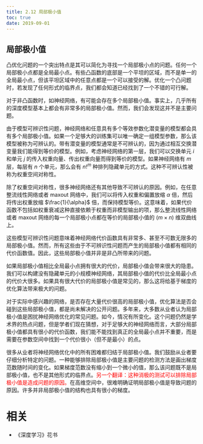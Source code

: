 ```yaml
---
title: 2.12 局部极小值
toc: true
date: 2019-09-01
---
```


## 局部极小值

凸优化问题的一个突出特点是其可以简化为寻找一个局部极小点的问题。任何一个局部极小点都是全局最小点。有些凸函数的底部是一个平坦的区域，而不是单一的全局最小点，但该平坦区域中的任意点都是一个可以接受的解。优化一个凸问题时，若发现了任何形式的临界点，我们都会知道已经找到了一个不错的可行解。


对于非凸函数时，如神经网络，有可能会存在多个局部极小值。事实上，几乎所有的深度模型基本上都会有非常多的局部极小值。然而，我们会发现这并不是主要问题。


由于模型可辨识性问题，神经网络和任意具有多个等效参数化潜变量的模型都会具有多个局部极小值。如果一个足够大的训练集可以唯一确定一组模型参数，那么该模型被称为可辨认的。带有潜变量的模型通常是不可辨认的，因为通过相互交换潜变量我们能得到等价的模型。例如，考虑神经网络的第一层，我们可以交换单元 $i$ 和单元 $j$ 的传入权重向量、传出权重向量而得到等价的模型。如果神经网络有 $m$ 层，每层有 $n$ 个单元，那么会有 $n!^m$ 种排列隐藏单元的方式。这种不可辨认性被称为权重空间对称性。


除了权重空间对称性，很多神经网络还有其他导致不可辨认的原因。例如，在任意整流线性网络或者 maxout 网络中，我们可以将传入权重和偏置放缩 $\alpha$ 倍，然后将传出权重放缩 $\frac{1}{\alpha}$ 倍，而保持模型等价。这意味着，如果代价函数不包括如权重衰减这种直接依赖于权重而非模型输出的项，那么整流线性网络或者 maxout 网络的每一个局部极小点都在等价的局部极小值的 $(m\times n)$ 维双曲线上。


这些模型可辨识性问题意味着神经网络代价函数具有非常多、甚至不可数无限多的局部极小值。然而，所有这些由于不可辨识性问题而产生的局部极小值都有相同的代价函数值。因此，这些局部极小值并非是非凸所带来的问题。


如果局部极小值相比全局最小点拥有很大的代价，局部极小值会带来很大的隐患。我们可以构建没有隐藏单元的小规模神经网络，其局部极小值的代价比全局最小点的代价大很多。如果具有很大代价的局部极小值是常见的，那么这将给基于梯度的优化算法带来极大的问题。


对于实际中感兴趣的网络，是否存在大量代价很高的局部极小值，优化算法是否会碰到这些局部极小值，都是尚未解决的公开问题。多年来，大多数从业者认为局部极小值是困扰神经网络优化的常见问题。如今，情况有所变化。这个问题仍然是学术界的热点问题，但是学者们现在猜想，对于足够大的神经网络而言，大部分局部极小值都具有很小的代价函数，我们能不能找到真正的全局最小点并不重要，而是需要在参数空间中找到一个代价很小（但不是最小）的点。

很多从业者将神经网络优化中的所有困难都归结于局部极小值。我们鼓励从业者要仔细分析特定的问题。一种能够排除局部极小值是主要问题的检测方法是画出梯度范数随时间的变化。如果梯度范数没有缩小到一个微小的值，那么该问题既不是局部极小值，也不是其他形式的临界点。<span style="color:red;">另一个翻译：这种消极的测试可以排除局部极小值是造成问题的原因。</span>在高维空间中，很难明确证明局部极小值是导致问题的原因。许多并非局部极小值的结构也具有很小的梯度。




# 相关

- 《深度学习》花书
